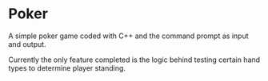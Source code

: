 # Poker
A simple poker game coded with C++ and the command prompt as input and output.

Currently the only feature completed is the logic behind testing certain hand types to determine player standing.
